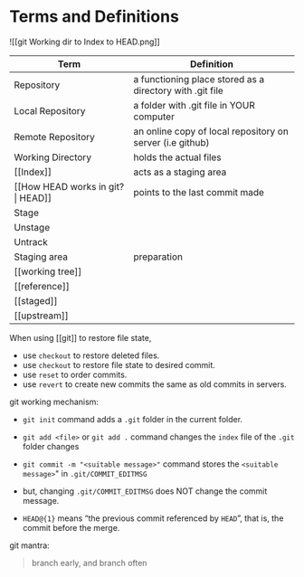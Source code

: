 # Terms and Definitions
![[git Working dir to Index to HEAD.png]]

| Term                               | Definition                                                |
| ---------------------------------- | --------------------------------------------------------- |
| Repository                         | a functioning place stored as a directory with .git file  |
| Local Repository                   | a folder with .git file in YOUR computer                  |
| Remote Repository                  | an online copy of local repository on server (i.e github) |
| Working Directory                  | holds the actual files                                    |
| [[Index]]                          | acts as a staging area                                    |
| [[How HEAD works in git? \| HEAD]] | points to the last commit made                            |
| Stage                              |                                                           |
| Unstage                            |                                                           |
| Untrack                            |                                                           |
| Staging area                       | preparation                                               |
| [[working tree]]                   |                                                           |
| [[reference]]                      |                                                           |
| [[staged]]                         |                                                           |
| [[upstream]]                       |                                                           |
When using [[git]] to restore file state,
- use `checkout` to restore deleted files.
- use `checkout` to restore file state to desired commit.
- use `reset` to order commits.
- use `revert` to create new commits the same as old commits in servers.

git working mechanism:
- `git init` command adds a `.git` folder in the current folder.
- `git add <file>` or `git add .` command changes the `index` file of the `.git` folder changes
- `git commit -m "<suitable message>"` command stores the `<suitable message>`" in `.git/COMMIT_EDITMSG`
- but, changing `.git/COMMIT_EDITMSG` does NOT change the commit message.

- `HEAD@{1}` means “the previous commit referenced by `HEAD`”, that is, the commit before the merge.

git mantra:
>branch early, and branch often